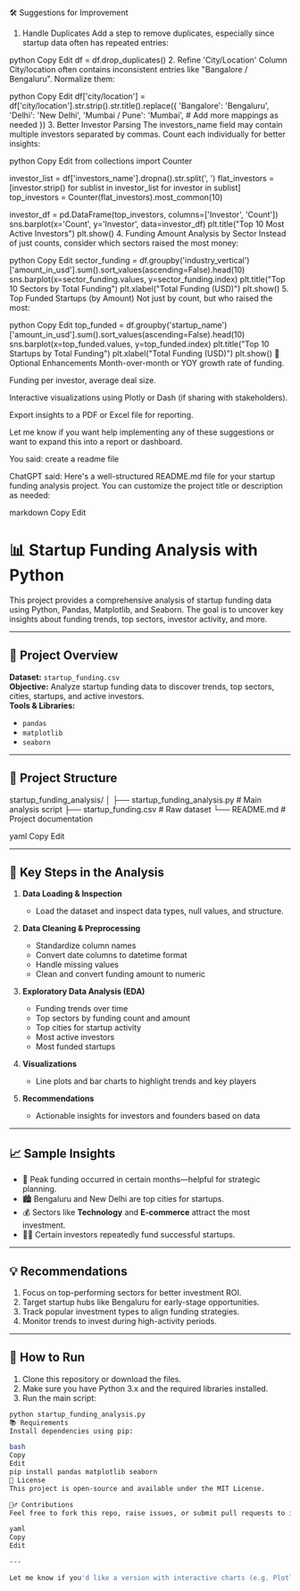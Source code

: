 🛠 Suggestions for Improvement
1. Handle Duplicates
Add a step to remove duplicates, especially since startup data often has repeated entries:

python
Copy
Edit
df = df.drop_duplicates()
2. Refine 'City/Location' Column
City/location often contains inconsistent entries like "Bangalore / Bengaluru". Normalize them:

python
Copy
Edit
df['city/location'] = df['city/location'].str.strip().str.title().replace({
    'Bangalore': 'Bengaluru',
    'Delhi': 'New Delhi',
    'Mumbai / Pune': 'Mumbai',
    # Add more mappings as needed
})
3. Better Investor Parsing
The investors_name field may contain multiple investors separated by commas. Count each individually for better insights:

python
Copy
Edit
from collections import Counter

investor_list = df['investors_name'].dropna().str.split(', ')
flat_investors = [investor.strip() for sublist in investor_list for investor in sublist]
top_investors = Counter(flat_investors).most_common(10)

investor_df = pd.DataFrame(top_investors, columns=['Investor', 'Count'])
sns.barplot(x='Count', y='Investor', data=investor_df)
plt.title("Top 10 Most Active Investors")
plt.show()
4. Funding Amount Analysis by Sector
Instead of just counts, consider which sectors raised the most money:

python
Copy
Edit
sector_funding = df.groupby('industry_vertical')['amount_in_usd'].sum().sort_values(ascending=False).head(10)
sns.barplot(x=sector_funding.values, y=sector_funding.index)
plt.title("Top 10 Sectors by Total Funding")
plt.xlabel("Total Funding (USD)")
plt.show()
5. Top Funded Startups (by Amount)
Not just by count, but who raised the most:

python
Copy
Edit
top_funded = df.groupby('startup_name')['amount_in_usd'].sum().sort_values(ascending=False).head(10)
sns.barplot(x=top_funded.values, y=top_funded.index)
plt.title("Top 10 Startups by Total Funding")
plt.xlabel("Total Funding (USD)")
plt.show()
🧠 Optional Enhancements
Month-over-month or YOY growth rate of funding.

Funding per investor, average deal size.

Interactive visualizations using Plotly or Dash (if sharing with stakeholders).

Export insights to a PDF or Excel file for reporting.

Let me know if you want help implementing any of these suggestions or want to expand this into a report or dashboard.



You said:
create a readme file

ChatGPT said:
Here's a well-structured README.md file for your startup funding analysis project. You can customize the project title or description as needed:

markdown
Copy
Edit
# 📊 Startup Funding Analysis with Python

This project provides a comprehensive analysis of startup funding data using Python, Pandas, Matplotlib, and Seaborn. The goal is to uncover key insights about funding trends, top sectors, investor activity, and more.

---

## 🚀 Project Overview

**Dataset:** `startup_funding.csv`  
**Objective:** Analyze startup funding data to discover trends, top sectors, cities, startups, and active investors.  
**Tools & Libraries:**  
- `pandas`
- `matplotlib`
- `seaborn`

---

## 📁 Project Structure

startup_funding_analysis/
│
├── startup_funding_analysis.py # Main analysis script
├── startup_funding.csv # Raw dataset
└── README.md # Project documentation

yaml
Copy
Edit

---

## 📌 Key Steps in the Analysis

1. **Data Loading & Inspection**
   - Load the dataset and inspect data types, null values, and structure.

2. **Data Cleaning & Preprocessing**
   - Standardize column names
   - Convert date columns to datetime format
   - Handle missing values
   - Clean and convert funding amount to numeric

3. **Exploratory Data Analysis (EDA)**
   - Funding trends over time
   - Top sectors by funding count and amount
   - Top cities for startup activity
   - Most active investors
   - Most funded startups

4. **Visualizations**
   - Line plots and bar charts to highlight trends and key players

5. **Recommendations**
   - Actionable insights for investors and founders based on data

---

## 📈 Sample Insights

- 📅 Peak funding occurred in certain months—helpful for strategic planning.
- 🏙️ Bengaluru and New Delhi are top cities for startups.
- 💰 Sectors like **Technology** and **E-commerce** attract the most investment.
- 🧑‍💼 Certain investors repeatedly fund successful startups.

---

## 💡 Recommendations

1. Focus on top-performing sectors for better investment ROI.
2. Target startup hubs like Bengaluru for early-stage opportunities.
3. Track popular investment types to align funding strategies.
4. Monitor trends to invest during high-activity periods.

---

## 🔧 How to Run

1. Clone this repository or download the files.
2. Make sure you have Python 3.x and the required libraries installed.
3. Run the main script:

```bash
python startup_funding_analysis.py
📚 Requirements
Install dependencies using pip:

bash
Copy
Edit
pip install pandas matplotlib seaborn
📝 License
This project is open-source and available under the MIT License.

🙋‍♂️ Contributions
Feel free to fork this repo, raise issues, or submit pull requests to improve the analysis or add new features.

yaml
Copy
Edit

---

Let me know if you'd like a version with interactive charts (e.g. Plotly), or want to turn this into a Jupyter Notebook report instead of a `.py` script.


